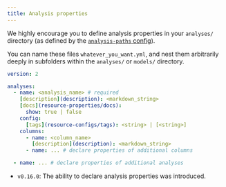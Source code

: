```yaml
---
title: Analysis properties
---
```


We highly encourage you to define analysis properties in your `analyses/` directory (as defined by the [`analysis-paths` config](analysis-paths)).

You can name these files `whatever_you_want.yml`, and nest them arbitrarily deeply in subfolders within the `analyses/` or `models/` directory.

<File name='analyses/<filename>.yml'>

```yml
version: 2

analyses:
  - name: <analysis_name> # required
    [description](description): <markdown_string>
    [docs](resource-properties/docs):
      show: true | false
    config:
      [tags](resource-configs/tags): <string> | [<string>]
    columns:
      - name: <column_name>
        [description](description): <markdown_string>
      - name: ... # declare properties of additional columns

  - name: ... # declare properties of additional analyses

```

</File>


<Changelog>

* `v0.16.0`: The ability to declare analysis properties was introduced.

</Changelog>
